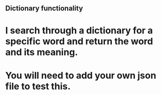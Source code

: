 ## Dictionary functionality 

# I search through a dictionary for a specific word and return the word and its meaning.
# You will need to add your own json file to test this.
